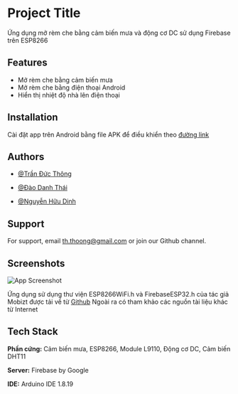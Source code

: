 
# Project Title

Ứng dụng mở rèm che bằng cảm biến mưa và động cơ DC sử dụng Firebase trên ESP8266


## Features

- Mở rèm che bằng cảm biến mưa
- Mở rèm che bằng điện thoại Android
- Hiển thị nhiệt độ nhà lên điện thoại

## Installation

Cài đặt app trên Android bằng file APK để điều khiển theo [đường link](https://drive.google.com/file/d/1_39reNgEfp646HfPWt5mTOsSkWh6U4c2/view?fbclid=IwAR01xPAGEurrRg16OTpalfz5y2rdXlYtKjIrFZX9x7ybtoWYaQnAqgaJp14)

    
## Authors

- [@Trần Đức Thông](https://www.github.com/kreazyme)

- [@Đào Danh Thái](https://www.github.com/DanhThai)

- [@Nguyễn Hữu Dinh](https://www.github.com/DinhNVT)


## Support

For support, email th.thoong@gmail.com or join our Github channel.


## Screenshots

![App Screenshot]([https://via.placeholder.com/468x300?text=App+Screenshot+Here](https://user-images.githubusercontent.com/79961692/175811315-675a0594-ede1-4596-93a9-57ca29b139fc.png))



Ứng dụng sử dụng thư viện ESP8266WiFi.h và FirebaseESP32.h của tác giả Mobizt được tải về từ [Github](https://github.com/mobizt/Firebase-ESP8266)
Ngoài ra có tham khảo các nguồn tài liệu khác từ Internet
## Tech Stack

**Phần cứng:** Cảm biến mưa, ESP8266, Module L9110, Động cơ DC, Cảm biến DHT11

**Server:** Firebase by Google

**IDE:** Arduino IDE 1.8.19
